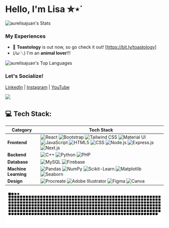 # Hello, I'm Lisa ✮⋆˙

![aurelisajuan's Stats](https://github-readme-stats.vercel.app/api?username=aurelisajuan&theme=merko&show_icons=true&hide_border=false&count_private=true)

### My Experiences
- 🔭 **Toastology** is out now, so go check it out! [https://bit.ly/toastology]
- (*/ω＼*) I'm an **animal lover**!!!

![aurelisajuan's Top Languages](https://github-readme-stats.vercel.app/api/top-langs/?username=aurelisajuan&theme=merko&show_icons=true&hide_border=false&layout=compact)

### Let's Socialize!
<p align="left">
  <a href="https://linkedin.com/in/aurelisa-sindhunirmala" target="_blank">LinkedIn</a> |
  <a href="https://instagram.com/aurelisajuan" target="_blank">Instagram</a> |
  <a href="https://www.youtube.com/c/aurelisajuan" target="_blank">YouTube</a>
</p>

[![](https://visitcount.itsvg.in/api?id=aurelisajuan&label=Let's%20Chat!&color=3&icon=7&pretty=true)](https://visitcount.itsvg.in)

## 💻 Tech Stack:

| Category          | Tech Stack                                                                                                          |
|-------------------|---------------------------------------------------------------------------------------------------------------------|
| **Frontend**      | ![React](https://img.shields.io/badge/react-%2320232a.svg?style=for-the-badge&logo=react&logoColor=%2361DAFB) ![Bootstrap](https://img.shields.io/badge/bootstrap-%238511FA.svg?style=for-the-badge&logo=bootstrap&logoColor=white) ![Tailwind CSS](https://img.shields.io/badge/tailwind%20css-%2338B2AC.svg?style=for-the-badge&logo=tailwind-css&logoColor=white) ![Material UI](https://img.shields.io/badge/material%20ui-%230081CB.svg?style=for-the-badge&logo=material-ui&logoColor=white) ![JavaScript](https://img.shields.io/badge/javascript-%23323330.svg?style=for-the-badge&logo=javascript&logoColor=%23F7DF1E) ![HTML5](https://img.shields.io/badge/html5-%23E34F26.svg?style=for-the-badge&logo=html5&logoColor=white) ![CSS](https://img.shields.io/badge/css-%231572B6.svg?style=for-the-badge&logo=css3&logoColor=white) ![Node.js](https://img.shields.io/badge/node.js-43853D.svg?style=for-the-badge&logo=node.js&logoColor=white) ![Express.js](https://img.shields.io/badge/express.js-%23404d59.svg?style=for-the-badge&logo=express&logoColor=%2361DAFB) ![Next.js](https://img.shields.io/badge/next.js-%23000000.svg?style=for-the-badge&logo=next.js&logoColor=white)|
| **Backend**       | ![C++](https://img.shields.io/badge/c++-%2300599C.svg?style=for-the-badge&logo=c%2B%2B&logoColor=white) ![Python](https://img.shields.io/badge/python-3670A0?style=for-the-badge&logo=python&logoColor=ffdd54) ![PHP](https://img.shields.io/badge/php-%23777BB4.svg?style=for-the-badge&logo=php&logoColor=white) |
| **Database**      | ![MySQL](https://img.shields.io/badge/mysql-4479A1.svg?style=for-the-badge&logo=mysql&logoColor=white) ![Firebase](https://img.shields.io/badge/firebase-FFCA28.svg?style=for-the-badge&logo=firebase&logoColor=black) |
| **Machine Learning** | ![Pandas](https://img.shields.io/badge/pandas-%23150458.svg?style=for-the-badge&logo=pandas&logoColor=white) ![NumPy](https://img.shields.io/badge/numpy-%23013243.svg?style=for-the-badge&logo=numpy&logoColor=white)  ![Scikit-Learn](https://img.shields.io/badge/scikit%20learn-%23F7931E.svg?style=for-the-badge&logo=scikit-learn&logoColor=white) ![Matplotlib](https://img.shields.io/badge/matplotlib-%2300A3E0.svg?style=for-the-badge&logo=matplotlib&logoColor=white) ![Seaborn](https://img.shields.io/badge/seaborn-%234F8C8C.svg?style=for-the-badge&logo=seaborn&logoColor=white) |
| **Design**        | ![Procreate](https://img.shields.io/badge/Procreate-000000?style=for-the-badge&logo=procreate&logoColor=white) ![Adobe Illustrator](https://img.shields.io/badge/adobe%20illustrator-%23FF9A00.svg?style=for-the-badge&logo=adobe%20illustrator&logoColor=white) ![Figma](https://img.shields.io/badge/figma-%23F24E1E.svg?style=for-the-badge&logo=figma&logoColor=white) ![Canva](https://img.shields.io/badge/Canva-%2300C4CC.svg?style=for-the-badge&logo=Canva&logoColor=white) |

![snake gif](https://github.com/aurelisajuan/aurelisajuan/blob/output/snake.svg)



